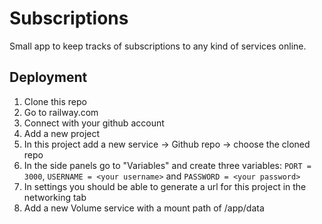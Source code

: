 # Subscriptions

Small app to keep tracks of subscriptions to any kind of services online.

## Deployment

1. Clone this repo
2. Go to railway.com
3. Connect with your github account
4. Add a new project
5. In this project add a new service -> Github repo -> choose the cloned repo
6. In the side panels go to "Variables" and create three variables: `PORT = 3000`, `USERNAME = <your username>` and `PASSWORD = <your password>`
7. In settings you should be able to generate a url for this project in the networking tab
8. Add a new Volume service with a mount path of /app/data
